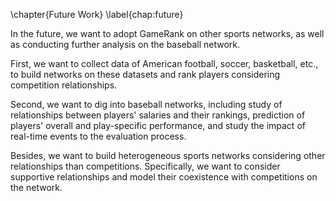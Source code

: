 \chapter{Future Work}
\label{chap:future}

In the future, we want to adopt GameRank on other sports networks, as well as conducting further analysis on the baseball network.

First, we want to collect data of American football, soccer, basketball,
etc., to build networks on these datasets and rank players considering
competition relationships.

Second, we want to dig into baseball networks, including study of
relationships between players' salaries and their rankings, prediction
of players' overall and play-specific performance, and study the impact
of real-time events to the evaluation process.

Besides, we want to build heterogeneous sports networks considering
other relationships than competitions. Specifically, we want to consider
supportive relationships and model their coexistence with competitions
on the network.
